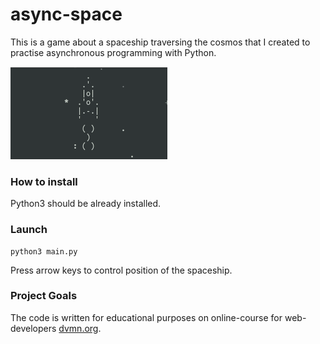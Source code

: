 # async-space

This is a game about a spaceship traversing the cosmos that I created to practise asynchronous programming with Python.

![gif](spaceship.gif)

### How to install

Python3 should be already installed.

### Launch

```
python3 main.py
```
Press arrow keys to control position of the spaceship.

### Project Goals

The code is written for educational purposes on online-course for web-developers [dvmn.org](https://dvmn.org/).
